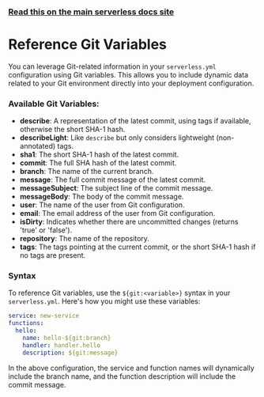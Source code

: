 <!--
title: Serverless Framework - Variables - Git
description: How to reference git variables
short_title: Git Variables
keywords: ['Serverless Framework', 'Git', 'Variables']
-->

<!-- DOCS-SITE-LINK:START automatically generated  -->

### [Read this on the main serverless docs site](https://www.serverless.com/framework/docs/guides/variables/git)

<!-- DOCS-SITE-LINK:END -->

# Reference Git Variables

You can leverage Git-related information in your `serverless.yml` configuration using Git variables. This allows you to include dynamic data related to your Git environment directly into your deployment configuration.

### Available Git Variables:

- **describe**: A representation of the latest commit, using tags if available, otherwise the short SHA-1 hash.
- **describeLight**: Like `describe` but only considers lightweight (non-annotated) tags.
- **sha1**: The short SHA-1 hash of the latest commit.
- **commit**: The full SHA hash of the latest commit.
- **branch**: The name of the current branch.
- **message**: The full commit message of the latest commit.
- **messageSubject**: The subject line of the commit message.
- **messageBody**: The body of the commit message.
- **user**: The name of the user from Git configuration.
- **email**: The email address of the user from Git configuration.
- **isDirty**: Indicates whether there are uncommitted changes (returns 'true' or 'false').
- **repository**: The name of the repository.
- **tags**: The tags pointing at the current commit, or the short SHA-1 hash if no tags are present.

### Syntax

To reference Git variables, use the `${git:<variable>}` syntax in your `serverless.yml`.
Here's how you might use these variables:

```yml
service: new-service
functions:
  hello:
    name: hello-${git:branch}
    handler: handler.hello
    description: ${git:message}
```

In the above configuration, the service and function names will dynamically include the branch name, and the function description will include the commit message.
